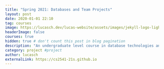```yaml
---
title: "Spring 2021: Databases and Team Projects"
layout: post
date: 2020-01-01 22:10
tag: courses
image: https://lucasch.dev/lucas-website/assets/images/jekyll-logo-light-solid.png
headerImage: false
courses: true
hidden: true # don't count this post in blog pagination
description: "An undergraduate level course in database technologies and team projects."
category: project #project
author: lucasch
externalLink: https://cs2541-21s.github.io
---
```




